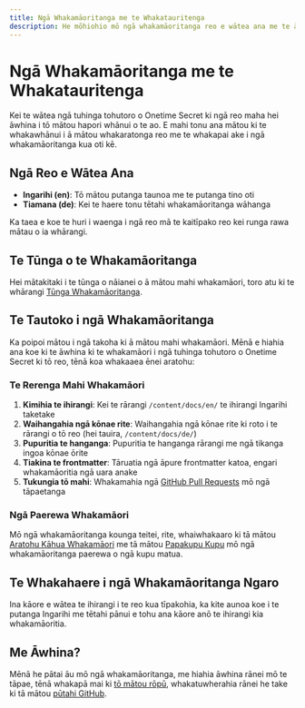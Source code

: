 ```yaml
---
title: Ngā Whakamāoritanga me te Whakatauritenga
description: He mōhiohio mō ngā whakamāoritanga reo e wātea ana me te āhua o te tautoko i te whakamohoatanga o Onetime Secret
---
```


# Ngā Whakamāoritanga me te Whakatauritenga

Kei te wātea ngā tuhinga tohutoro o Onetime Secret ki ngā reo maha hei āwhina i tō mātou hapori whānui o te ao. E mahi tonu ana mātou ki te whakawhānui i ā mātou whakaratonga reo me te whakapai ake i ngā whakamāoritanga kua oti kē.

## Ngā Reo e Wātea Ana

- **Ingarihi (en)**: Tō mātou putanga taunoa me te putanga tino oti
- **Tiamana (de)**: Kei te haere tonu tētahi whakamāoritanga wāhanga

Ka taea e koe te huri i waenga i ngā reo mā te kaitīpako reo kei runga rawa mātau o ia whārangi.

## Te Tūnga o te Whakamāoritanga

Hei mātakitaki i te tūnga o nāianei o ā mātou mahi whakamāori, toro atu ki te whārangi [Tūnga Whakamāoritanga](/en/translations/status).

## Te Tautoko i ngā Whakamāoritanga

Ka poipoi mātou i ngā takoha ki ā mātou mahi whakamāori. Mēnā e hiahia ana koe ki te āwhina ki te whakamāori i ngā tuhinga tohutoro o Onetime Secret ki tō reo, tēnā koa whakaaea ēnei aratohu:

### Te Rerenga Mahi Whakamāori

1. **Kimihia te ihirangi**: Kei te rārangi `/content/docs/en/` te ihirangi Ingarihi taketake
2. **Waihangahia ngā kōnae rite**: Waihangahia ngā kōnae rite ki roto i te rārangi o tō reo (hei tauira, `/content/docs/de/`)
3. **Pupuritia te hanganga**: Pupuritia te hanganga rārangi me ngā tikanga ingoa kōnae ōrite
4. **Tiakina te frontmatter**: Tāruatia ngā āpure frontmatter katoa, engari whakamāoritia ngā uara anake
5. **Tukungia tō mahi**: Whakamahia ngā [GitHub Pull Requests](https://github.com/onetimesecret/onetimesecret) mō ngā tāpaetanga

### Ngā Paerewa Whakamāori

Mō ngā whakamāoritanga kounga teitei, rite, whaiwhakaaro ki tā mātou [Aratohu Kāhua Whakamāori](/en/translations/guide-en) me tā mātou [Papakupu Kupu](/en/translations/glossary) mō ngā whakamāoritanga paerewa o ngā kupu matua.

## Te Whakahaere i ngā Whakamāoritanga Ngaro

Ina kāore e wātea te ihirangi i te reo kua tīpakohia, ka kite aunoa koe i te putanga Ingarihi me tētahi pānui e tohu ana kāore anō te ihirangi kia whakamāoritia.

## Me Āwhina?

Mēnā he pātai āu mō ngā whakamāoritanga, me hiahia āwhina rānei mō te tāpae, tēnā whakapā mai ki [tō mātou rōpū](https://onetimesecret.com/contact), whakatuwherahia rānei he take ki tā mātou [pūtahi GitHub](https://github.com/onetimesecret/onetimesecret).
